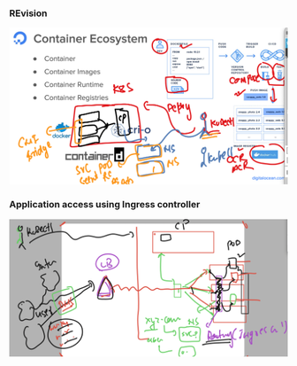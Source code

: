 
### REvision 
<img src="rev.png">

### Application access using Ingress controller 

<img src="ing.png">

